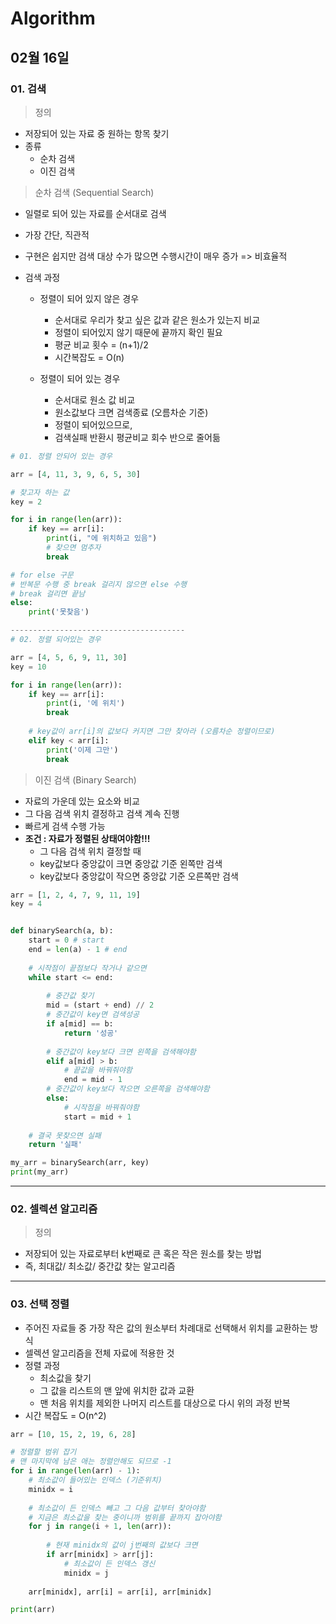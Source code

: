 # Algorithm

## 02월 16일

### 01. 검색

> 정의

- 저장되어 있는 자료 중 원하는 항목 찾기
- 종류
  - 순차 검색
  - 이진 검색



> 순차 검색 (Sequential Search)

- 일렬로 되어 있는 자료를 순서대로 검색

- 가장 간단, 직관적

- 구현은 쉽지만 검색 대상 수가 많으면 수행시간이 매우 증가 => 비효율적

- 검색 과정

  - 정렬이 되어 있지 않은 경우
    - 순서대로 우리가 찾고 싶은 값과 같은 원소가 있는지 비교
    - 정렬이 되어있지 않기 때문에 끝까지 확인 필요
    - 평균 비교 횟수 = (n+1)/2
    - 시간복잡도 = O(n)

  - 정렬이 되어 있는 경우
    - 순서대로 원소 값 비교
    - 원소값보다 크면 검색종료 (오름차순 기준)
    - 정렬이 되어있으므로, 
    - 검색실패 반환시 평균비교 회수 반으로 줄어듦

```python
# 01. 정렬 안되어 있는 경우

arr = [4, 11, 3, 9, 6, 5, 30]

# 찾고자 하는 값
key = 2

for i in range(len(arr)):
    if key == arr[i]:
        print(i, "에 위치하고 있음")
        # 찾으면 멈추자
        break

# for else 구문
# 반복문 수행 중 break 걸리지 않으면 else 수행
# break 걸리면 끝남
else:
    print('못찾음')

---------------------------------------    
# 02. 정렬 되어있는 경우

arr = [4, 5, 6, 9, 11, 30]
key = 10

for i in range(len(arr)):
    if key == arr[i]:
        print(i, '에 위치')
        break
        
    # key값이 arr[i]의 값보다 커지면 그만 찾아라 (오름차순 정렬이므로)
    elif key < arr[i]:
        print('이제 그만')
        break
```



> 이진 검색 (Binary Search)

- 자료의 가운데 있는 요소와 비교
- 그 다음 검색 위치 결정하고 검색 계속 진행
- 빠르게 검색 수행 가능
- **조건 : 자료가 정렬된 상태여야함!!!**
  - 그 다음 검색 위치 결정할 때 
  - key값보다 중앙값이 크면 중앙값 기준 왼쪽만 검색
  - key값보다 중앙값이 작으면 중앙값 기준 오른쪽만 검색

```python
arr = [1, 2, 4, 7, 9, 11, 19]
key = 4


def binarySearch(a, b):
    start = 0 # start
    end = len(a) - 1 # end
    
    # 시작점이 끝점보다 작거나 같으면
    while start <= end:
        
        # 중간값 찾기
        mid = (start + end) // 2
        # 중간값이 key면 검색성공
        if a[mid] == b:
            return '성공'
        
        # 중간값이 key보다 크면 왼쪽을 검색해야함
        elif a[mid] > b:
            # 끝값을 바꿔줘야함
            end = mid - 1
        # 중간값이 key보다 작으면 오른쪽을 검색해야함
        else:
            # 시작점을 바꿔줘야함
            start = mid + 1
            
    # 결국 못찾으면 실패
    return '실패'

my_arr = binarySearch(arr, key)
print(my_arr)
```



---------------------------------------



### 02. 셀렉션 알고리즘

> 정의

- 저장되어 있는 자료로부터 k번째로 큰 혹은 작은 원소를 찾는 방법
- 즉, 최대값/ 최소값/ 중간값 찾는 알고리즘



---------------------------------------



### 03. 선택 정렬

- 주어진 자료들 중 가장 작은 값의 원소부터 차례대로 선택해서 위치를 교환하는 방식
- 셀렉션 알고리즘을 전체 자료에 적용한 것
- 정렬 과정
  - 최소값을 찾기
  - 그 값을 리스트의 맨 앞에 위치한 값과 교환
  - 맨 처음 위치를 제외한 나머지 리스트를 대상으로 다시 위의 과정 반복
- 시간 복잡도 = O(n^2)

```python
arr = [10, 15, 2, 19, 6, 28]

# 정렬할 범위 잡기
# 맨 마지막에 남은 애는 정렬안해도 되므로 -1
for i in range(len(arr) - 1):
    # 최소값이 들어있는 인덱스 (기준위치)
    minidx = i
    
    # 최소값이 든 인덱스 빼고 그 다음 값부터 찾아야함
    # 지금은 최소값을 찾는 중이니까 범위를 끝까지 잡아야함
    for j in range(i + 1, len(arr)):
        
        # 현재 minidx의 값이 j번째의 값보다 크면
        if arr[minidx] > arr[j]:
            # 최소값이 든 인덱스 갱신
            minidx = j
    
    arr[minidx], arr[i] = arr[i], arr[minidx]

print(arr)
```
